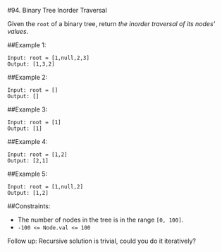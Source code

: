 #94. Binary Tree Inorder Traversal

Given the `root` of a binary tree, return *the inorder traversal of its nodes' values*.


##Example 1:

```
Input: root = [1,null,2,3]
Output: [1,3,2]
```

##Example 2:

```
Input: root = []
Output: []
```

##Example 3:

```
Input: root = [1]
Output: [1]
```

##Example 4:

```
Input: root = [1,2]
Output: [2,1]
```

##Example 5:

```
Input: root = [1,null,2]
Output: [1,2]
```

##Constraints:

- The number of nodes in the tree is in the range `[0, 100]`.
- `-100 <= Node.val <= 100`
 

Follow up: Recursive solution is trivial, could you do it iteratively?